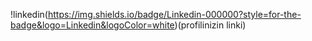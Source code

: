!linkedin(https://img.shields.io/badge/Linkedin-000000?style=for-the-badge&logo=Linkedin&logoColor=white)(profilinizin linki)
